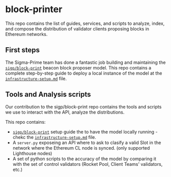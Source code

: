 # block-printer
This repo contains the list of guides, services, and scripts to analyze, index, and compose the distribution of validator clients proposing blocks in Ethereum networks.

## First steps
The Sigma-Prime team has done a fantastic job building and maintaining the [`sigp/block-print`](https://github.com/sigp/blockprint) beacon block proposer model. This repo contains a complete step-by-step guide to deploy a local instance of the model at the [`infrastructure-setup.md`](https://github.com/migalabs/block-printer/blob/main/infrastructure-setup.md) file.

## Tools and Analysis scripts
Our contribution to the sigp/block-print repo contains the tools and scripts we use to interact with the API, analyze the distributions.

This repo contains:
- [`sigp/block-print`](https://github.com/sigp/blockprint) setup guide the to have the model locally running - chekc the [`infrastructure-setup.md`](https://github.com/migalabs/block-printer/blob/main/infrastructure-setup.md) file.
- A `server.py` exposeing an API where to ask to clasify a valid Slot in the network where the Ethereum CL node is synced. (only supported Lighthouse nodes)   
- A set of python scripts to the accuracy of the model by comparing it with the set of control validators (Rocket Pool, Client Teams' validators, etc.)
